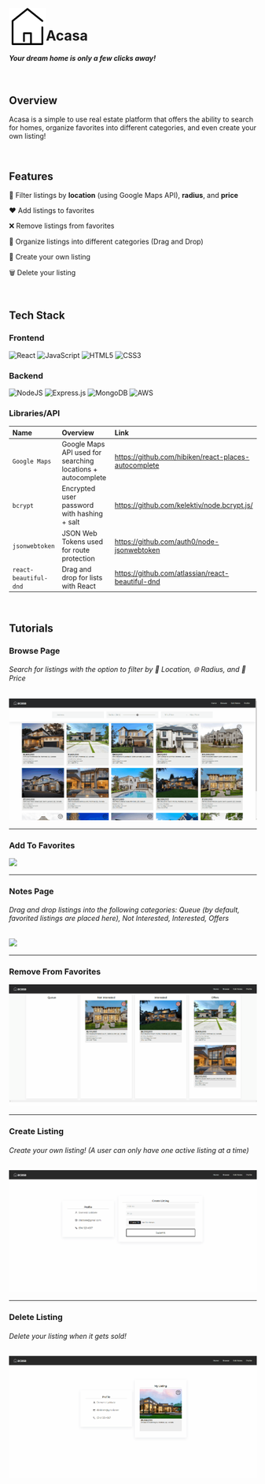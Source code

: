 <img src="frontend/src/assets/logo/logo.svg" width=75 align="left"/>

# Acasa
#### *Your dream home is only a few clicks away!*

<br/>

## Overview
Acasa is a simple to use real estate platform that offers the ability to search for homes, organize favorites into different categories, and even create your own listing!

<br/>

## Features
🔎 Filter listings by **location** (using Google Maps API), **radius**, and **price**

❤️ Add listings to favorites

❌ Remove listings from favorites

📁 Organize listings into different categories (Drag and Drop)

🏡 Create your own listing

🗑️ Delete your listing

<br/>

## Tech Stack
### Frontend
<img alt="React" src="https://img.shields.io/badge/react-%2320232a.svg?style=for-the-badge&logo=react&logoColor=%2361DAFB"/> <img alt="JavaScript" src="https://img.shields.io/badge/javascript-%23323330.svg?style=for-the-badge&logo=javascript&logoColor=%23F7DF1E"/> <img alt="HTML5" src="https://img.shields.io/badge/html5-%23E34F26.svg?style=for-the-badge&logo=html5&logoColor=white"/> <img alt="CSS3" src="https://img.shields.io/badge/css3-%231572B6.svg?style=for-the-badge&logo=css3&logoColor=white"/>

### Backend
<img alt="NodeJS" src="https://img.shields.io/badge/node.js-%2343853D.svg?style=for-the-badge&logo=node-dot-js&logoColor=white"/> <img alt="Express.js" src="https://img.shields.io/badge/express.js-%23404d59.svg?style=for-the-badge&logo=express&logoColor=%2361DAFB"/> <img alt="MongoDB" src ="https://img.shields.io/badge/MongoDB-%234ea94b.svg?style=for-the-badge&logo=mongodb&logoColor=white"/> <img alt="AWS" src="https://img.shields.io/badge/AWS-%23FF9900.svg?style=for-the-badge&logo=amazon-aws&logoColor=white"/>

### Libraries/API
Name | Overview | Link
:--- | :--- | :---
`Google Maps` | Google Maps API used for searching locations + autocomplete | https://github.com/hibiken/react-places-autocomplete
`bcrypt` | Encrypted user password with hashing + salt | https://github.com/kelektiv/node.bcrypt.js/
`jsonwebtoken` | JSON Web Tokens used for route protection | https://github.com/auth0/node-jsonwebtoken
`react-beautiful-dnd` | Drag and drop for lists with React | https://github.com/atlassian/react-beautiful-dnd

<br/>

## Tutorials

### Browse Page
###### Search for listings with the option to filter by 📍 Location, 🌐 Radius, and 💸 Price 
<img src="frontend/src/assets/tutorials/browse.gif" />

***

### Add To Favorites
<img src="frontend/src/assets/tutorials/favorites.gif" />

***

### Notes Page
###### Drag and drop listings into the following categories: Queue (by default, favorited listings are placed here), Not Interested, Interested, Offers
<img src="frontend/src/assets/tutorials/notes.gif" />

***

### Remove From Favorites
<img src="frontend/src/assets/tutorials/favorites-delete.gif" />

***

### Create Listing
###### Create your own listing! (A user can only have one active listing at a time)
<img src="frontend/src/assets/tutorials/listing-create.gif" />

***

### Delete Listing
###### Delete your listing when it gets sold!
<img src="frontend/src/assets/tutorials/listing-delete.gif" />
